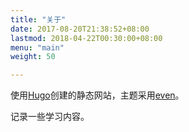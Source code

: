 ```yaml
---
title: "关于"
date: 2017-08-20T21:38:52+08:00
lastmod: 2018-04-22T00:30:00+08:00
menu: "main"
weight: 50

---
```


使用[Hugo](https://gohugo.io/)创建的静态网站，主题采用[even](https://github.com/olOwOlo/hugo-theme-even)。

记录一些学习内容。

